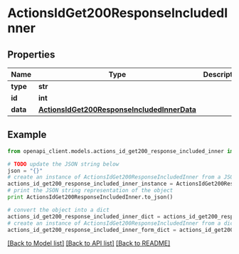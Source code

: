 # ActionsIdGet200ResponseIncludedInner


## Properties
Name | Type | Description | Notes
------------ | ------------- | ------------- | -------------
**type** | **str** |  | [optional] 
**id** | **int** |  | [optional] 
**data** | [**ActionsIdGet200ResponseIncludedInnerData**](ActionsIdGet200ResponseIncludedInnerData.md) |  | [optional] 

## Example

```python
from openapi_client.models.actions_id_get200_response_included_inner import ActionsIdGet200ResponseIncludedInner

# TODO update the JSON string below
json = "{}"
# create an instance of ActionsIdGet200ResponseIncludedInner from a JSON string
actions_id_get200_response_included_inner_instance = ActionsIdGet200ResponseIncludedInner.from_json(json)
# print the JSON string representation of the object
print ActionsIdGet200ResponseIncludedInner.to_json()

# convert the object into a dict
actions_id_get200_response_included_inner_dict = actions_id_get200_response_included_inner_instance.to_dict()
# create an instance of ActionsIdGet200ResponseIncludedInner from a dict
actions_id_get200_response_included_inner_form_dict = actions_id_get200_response_included_inner.from_dict(actions_id_get200_response_included_inner_dict)
```
[[Back to Model list]](../README.md#documentation-for-models) [[Back to API list]](../README.md#documentation-for-api-endpoints) [[Back to README]](../README.md)


